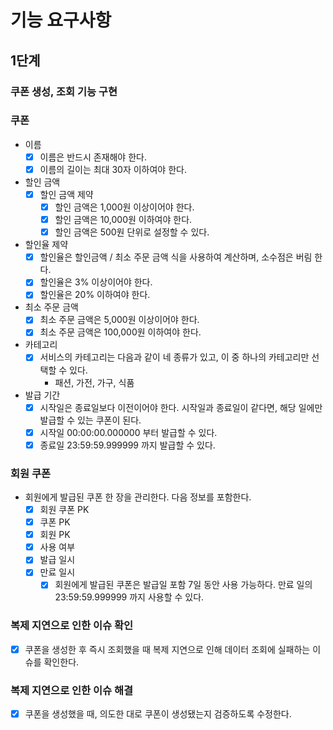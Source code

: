 # 기능 요구사항

## 1단계
### 쿠폰 생성, 조회 기능 구현
### 쿠폰
- 이름
  - [x] 이름은 반드시 존재해야 한다.
  - [x] 이름의 길이는 최대 30자 이하여야 한다.
- 할인 금액
  - [x] 할인 금액 제약
    -[x] 할인 금액은 1,000원 이상이어야 한다.
    -[x] 할인 금액은 10,000원 이하여야 한다.
    -[x] 할인 금액은 500원 단위로 설정할 수 있다.
- 할인율 제약
  - [x] 할인율은 할인금액 / 최소 주문 금액 식을 사용하여 계산하며, 소수점은 버림 한다.
  - [x] 할인율은 3% 이상이어야 한다.
  - [x] 할인율은 20% 이하여야 한다.
- 최소 주문 금액
  - [x] 최소 주문 금액은 5,000원 이상이어야 한다.
  - [x] 최소 주문 금액은 100,000원 이하여야 한다.
- 카테고리
  - [x] 서비스의 카테고리는 다음과 같이 네 종류가 있고, 이 중 하나의 카테고리만 선택할 수 있다.
    - 패션, 가전, 가구, 식품
- 발급 기간
  - [x] 시작일은 종료일보다 이전이어야 한다. 시작일과 종료일이 같다면, 해당 일에만 발급할 수 있는 쿠폰이 된다.
  - [x] 시작일 00:00:00.000000 부터 발급할 수 있다.
  - [x] 종료일 23:59:59.999999 까지 발급할 수 있다.

### 회원 쿠폰
- 회원에게 발급된 쿠폰 한 장을 관리한다. 다음 정보를 포함한다.
  - [x] 회원 쿠폰 PK
  - [x] 쿠폰 PK
  - [x] 회원 PK
  - [x] 사용 여부
  - [x] 발급 일시
  - [x] 만료 일시
    - [x] 회원에게 발급된 쿠폰은 발급일 포함 7일 동안 사용 가능하다. 만료 일의 23:59:59.999999 까지 사용할 수 있다.

### 복제 지연으로 인한 이슈 확인
- [x] 쿠폰을 생성한 후 즉시 조회했을 때 복제 지연으로 인해 데이터 조회에 실패하는 이슈를 확인한다.

### 복제 지연으로 인한 이슈 해결
- [x] 쿠폰을 생성했을 때, 의도한 대로 쿠폰이 생성됐는지 검증하도록 수정한다.
